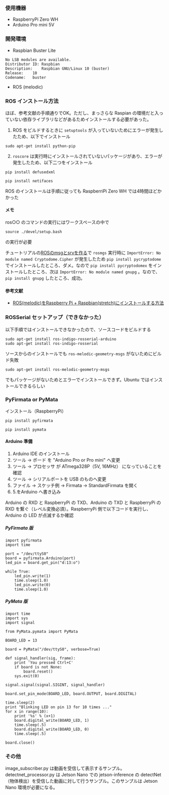 ### 使用機器
- RaspberryPi Zero WH
- Arduino Pro mini 5V

### 開発環境
- Raspbian Buster Lite
```
No LSB modules are available.
Distributor ID:	Raspbian
Description:	Raspbian GNU/Linux 10 (buster)
Release:	10
Codename:	buster
```

- ROS (melodic)

### ROS インストール方法
ほぼ、参考文献の手順通りでOK。ただし、まっさらな Raspian の環境だと入っていない依存ライブラリなどがあるためインストールする必要があった。

1. ROS をビルドするときに `setuptools` が入っていないためにエラーが発生したため、以下でインストール
```
sudo apt-get install python-pip
```
2. `roscore` は実行時にインストールされていないパッケージがあり、エラーが発生したため、以下二つをインストール
```
pip install defusedxml
```
```
pip install netifaces
```

ROS のインストールは手順に従っても RaspberriPi Zero WH では4時間ほどかかった

#### メモ
ros○○ のコマンドの実行にはワークスペースの中で
```
source ./devel/setup.bash
```
の実行が必要

チュートリアルの[ROSのmsgとsrvを作る](http://wiki.ros.org/ja/ROS/Tutorials/CreatingMsgAndSrv)で `rosmgs` 実行時に `ImportError: No module named Cryptodome.Cipher` が発生したため `pip install pycryptodome` でインストールしたところ、ダメ。なので `pip install pycryptodomex` をインストールしたところ、次は `ImportError: No module named gnupg` 。なので、`pip install gnupg` したところ、成功。

#### 参考文献
- [ROS(melodic)をRaspberry Pi + Raspbian(stretch)にインストールする方法](https://asukiaaa.blogspot.com/2018/06/raspberry-pi-raspbianstretchrosmelodic.html)

### ROSSerial セットアップ（できなかった）
以下手順ではインストールできなかったので、ソースコードをビルドする
```
sudo apt-get install ros-indigo-rosserial-arduino
sudo apt-get install ros-indigo-rosserial
```

ソースからのインストールでも `ros-melodic-geometry-msgs` がないためにビルド失敗
```
sudo apt-get install ros-melodic-geometry-msgs
```
でもパッケージがないためとエラーでインストールできず。Ubuntu ではインストールできるらしい

### PyFirmata or PyMata
インストール（RaspberryPi）
```
pip install pyfirmata
```
```
pip install pymata
```

#### Arduino 準備
1. Arduino IDE のインストール
2. ツール -> ボード を "Arduino Pro or Pro mini" へ変更
3. ツール -> プロセッサ が ATmega328P（5V, 16MHz） になっていることを確認
4. ツール -> シリアルポートを USB のものへ変更
5. ファイル -> スケッチ例 -> Firmata -> StandardFirmata を開く
6. 5.をArduino へ書き込み

Arduino の RXD と RaspberryPi の TXD、Arduino の TXD と RaspberryPi の RXD を繋ぐ（レベル変換必須）。RaspberryPi 側で以下コードを実行し、Arduino の LED が点滅するか確認

##### PyFirmata 版
```
import pyfirmata
import time

port = "/dev/ttyS0"
board = pyfirmata.Arduino(port)
led_pin = board.get_pin("d:13:o")

while True:
    led_pin.write(1)
    time.sleep(1.0)
    led_pin.write(0)
    time.sleep(1.0)
```

##### PyMata 版
```
import time
import sys
import signal

from PyMata.pymata import PyMata

BOARD_LED = 13

board = PyMata("/dev/ttyS0", verbose=True)

def signal_handler(sig, frame):
    print 'You pressed Ctrl+C'
    if board is not None:
        board.reset()
    sys.exit(0)

signal.signal(signal.SIGINT, signal_handler)

board.set_pin_mode(BOARD_LED, board.OUTPUT, board.DIGITAL)

time.sleep(2)
print "Blinking LED on pin 13 for 10 times ..."
for x in range(10):
    print '%s' % (x+1)
    board.digital_write(BOARD_LED, 1)
    time.sleep(.5)
    board.digital_write(BOARD_LED, 0)
    time.sleep(.5)

board.close()
```

### その他
image_subscriber.py は動画を受信して表示するサンプル。
detectnet_processor.py は Jetson Nano での jetson-inference の detectNet（物体検出）を受信した動画に対して行うサンプル。このサンプルは Jetson Nano 環境が必要になる。
